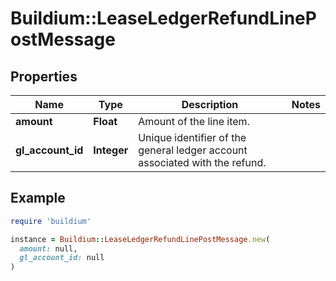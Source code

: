# Buildium::LeaseLedgerRefundLinePostMessage

## Properties

| Name | Type | Description | Notes |
| ---- | ---- | ----------- | ----- |
| **amount** | **Float** | Amount of the line item. |  |
| **gl_account_id** | **Integer** | Unique identifier of the general ledger account associated with the refund. |  |

## Example

```ruby
require 'buildium'

instance = Buildium::LeaseLedgerRefundLinePostMessage.new(
  amount: null,
  gl_account_id: null
)
```

